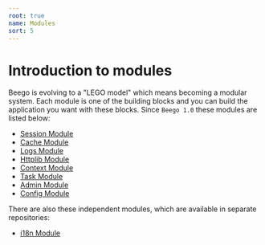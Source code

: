 ```yaml
---
root: true
name: Modules
sort: 5
---
```


# Introduction to modules

Beego is evolving to a "LEGO model" which means becoming a modular system. Each module is one of the building blocks and you can build the application you want with these blocks. Since `Beego 1.0` these modules are listed below:

- [Session Module](./session.md)
- [Cache Module](./cache.md)
- [Logs Module](./logs.md)
- [Httplib Module](./httplib.md)
- [Context Module](./context.md)
- [Task Module](./task.md)
- [Admin Module](admin.md)
- [Config Module](./config.md)

There are also these independent modules, which are available in separate repositories:

- [i18n Module](./i18n.md)

